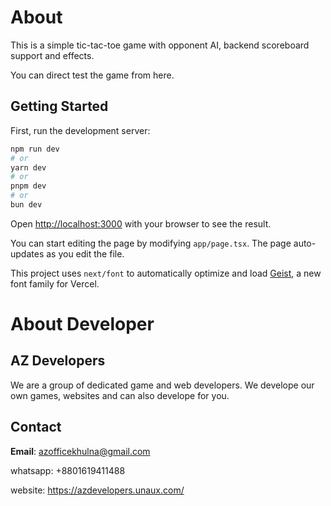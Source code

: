 # About

This is a simple tic-tac-toe game with opponent AI, backend scoreboard support and effects.

You can direct test the game from here.

## Getting Started

First, run the development server:

```bash
npm run dev
# or
yarn dev
# or
pnpm dev
# or
bun dev
```

Open <http://localhost:3000> with your browser to see the result.

You can start editing the page by modifying `app/page.tsx`. The page auto-updates as you edit the file.

This project uses `next/font` to automatically optimize and load [Geist](https://vercel.com/font), a new font family for Vercel.

# About Developer

## AZ Developers

We are a group of dedicated game and web developers. We develope our own games, websites and can also develope for you.

## Contact

**Email**: azofficekhulna@gmail.com

whatsapp: +8801619411488

website: <https://azdevelopers.unaux.com/>